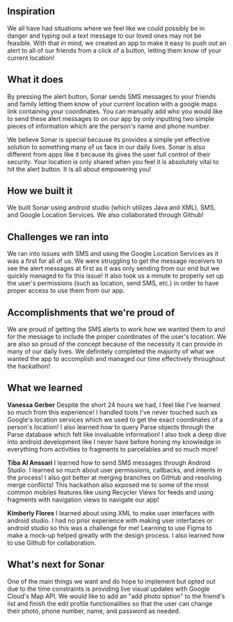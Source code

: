 ## Inspiration
We all have had situations where we feel like we could possibly be in danger and typing out a text message to our loved ones may not be feasible. With that in mind, we created an app to make it easy to push out an alert to all of our friends from a click of a button, letting them know of your current location!

## What it does
By pressing the alert button, Sonar sends SMS messages to your friends and family letting them know of your current location with a google maps link containing your coordinates. You can manually add who you would like to send these alert messages to on our app by only inputting two simple pieces of information which are the person's name and phone number.

We believe Sonar is special because its provides a simple yet effective solution to something many of us face in our daily lives. Sonar is also different from apps like it because its gives the user full control of their security. Your location is only shared when you feel it is absolutely vital to hit the alert button. It is all about empowering you!

## How we built it
We built Sonar using android studio (which utilizes Java and XML), SMS, and Google Location Services. We also collaborated through Github!

## Challenges we ran into
We ran into issues with SMS and using the Google Location Services as it was a first for all of us. We were struggling to get the message receivers to see the alert messages at first as it was only sending from our end but we quickly managed to fix this issue! It also took us a minute to properly set up the user's permissions (such as location, send SMS, etc.) in order to have proper access to use them from our app.

## Accomplishments that we're proud of
We are proud of getting the SMS alerts to work how we wanted them to and for the message to include the proper coordinates of the user's location. We are also so proud of the concept because of the necessity it can provide in many of our daily lives. We definitely completed the majority of what we wanted the app to accomplish and managed our time effectively throughout the hackathon!

## What we learned

**Vanessa Gerber**
Despite the short 24 hours we had, I feel like I've learned so much from this experience! I handled tools I've never touched such as Google's location services which we used to get the exact coordinates of a person's location! I also learned how to query Parse objects through the Parse database which felt like invaluable information! I also took a deep dive into android development like I never have before honing my knowledge in everything from activities to fragments to parcelables and so much more!

**Tiba Al Anssari**
I learned how to send SMS messages through Android Studio. I learned so much about user permissions, callbacks, and intents in the process! I also got better at merging branches on GitHub and resolving merge conflicts! This hackathon also exposed me to some of the most common mobiles features like using Recycler Views for feeds and using fragments with navigation views to navigate our app!

**Kimberly Flores**
I learned about using XML to make user interfaces with android studio. I had no prior experience with making user interfaces or android studio so this was a challenge for me! Learning to use Figma to make a mock-up helped greatly with the design process. I also learned how to use Github for collaboration.

## What's next for Sonar
One of the main things we want and do hope to implement but opted out due to the time constraints is providing live visual updates with Google Cloud's Map API. We would like to add an "add photo option" to the friend's list and finish the edit profile functionalities so that the user can change their photo, phone number, name, and password as needed.
